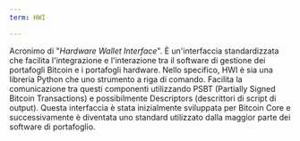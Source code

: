 ```yaml
---
term: HWI

---
```

Acronimo di "*Hardware Wallet Interface*". È un'interfaccia standardizzata che facilita l'integrazione e l'interazione tra il software di gestione dei portafogli Bitcoin e i portafogli hardware. Nello specifico, HWI è sia una libreria Python che uno strumento a riga di comando. Facilita la comunicazione tra questi componenti utilizzando PSBT (Partially Signed Bitcoin Transactions) e possibilmente Descriptors (descrittori di script di output). Questa interfaccia è stata inizialmente sviluppata per Bitcoin Core e successivamente è diventata uno standard utilizzato dalla maggior parte dei software di portafoglio.